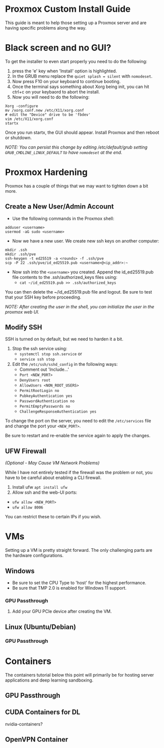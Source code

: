 # Proxmox Custom Install Guide

This guide is meant to help those setting up a Proxmox server and are having specific problems along the way.

# Black screen and no GUI?

To get the installer to even start properly you need to do the following:

1. press the 'e' key when 'Install' option is highlighted.
1. In the GRUB menu replace the `quiet splash = silent` with `nomodeset`.
1. Now press F10 on your keyboard to continue booting.
1. Once the terminal says something about Xorg being init, you can hit ctrl+c on your keybaord to abort the install.
1. Now you will need to do the following:

```
Xorg -configure
mv /xorg.conf.new /etc/X11/xorg.conf
# edit the "Device" drive to be 'fbdev'
vim /etc/X11/xorg.conf
startx
```

Once you run startx, the GUI should appear. Install Proxmox and then reboot or shutdown.

_NOTE: You can persist this change by editing /etc/default/grub setting `GRUB_CMDLINE_LINUX_DEFAULT` to have `nomodeset` at the end._

# Proxmox Hardening

Proxmox has a couple of things that we may want to tighten down a bit more.

## Create a New User/Admin Account

- Use the following commands in the Proxmox shell:

```
adduser <username>
usermod -aG sudo <username>
```

- Now we have a new user. We create new ssh keys on another computer:

```
mkdir .ssh
mkdir .ssh/pve
ssh-keygen -t ed25519 -a <rounds> -f .ssh/pve
scp -P 22 .ssh/pve/id_ed25519.pub <username>@<ip_addr>:~
```

- Now ssh into the `<username>` you created. Append the id_ed25519.pub file contents to the .ssh/authorized_keys files using:
  - `cat ~/id_ed25519.pub >> .ssh/authorized_keys`

You can then delete the ~/id_ed25519.pub file and logout. Be sure to test that your SSH key before proceeding.

_NOTE: After creating the user in the shell, you can initialize the user in the proxmox web UI._

## Modify SSH

SSH is turned on by default, but we need to harden it a bit.

1. Stop the ssh service using:
   - `systemctl stop ssh.service` or
   - `service ssh stop`
1. Edit the `/etc/ssh/sshd_config` in the following ways:
   - Comment out 'Include...'
   - `Port <NEW_PORT>`
   - `DenyUsers root`
   - `AllowUsers <NON_ROOT_USERS>`
   - `PermitRootLogin no`
   - `PubkeyAuthentication yes`
   - `PasswordAuthentication no`
   - `PermitEmptyPasswords no`
   - `ChallengeResponseAuthentication yes`

To change the port on the server, you need to edit the `/etc/services` file and change the port your `<NEW_PORT>`.

Be sure to restart and re-enable the service again to apply the changes.

## UFW Firewall

_(Optional - May Cause VM Network Problems)_

While I have not entirely tested if the firewall was the problem or not, you have to be careful about enabling a CLI firewall.

1. Install ufw `apt install ufw`
1. Allow ssh and the web-UI ports:

- `ufw allow <NEW_PORT>`
- `ufw allow 8006`

You can restrict these to certain IPs if you wish.

# VMs

Setting up a VM is pretty straight forward. The only challenging parts are the hardware configurations.

## Windows

- Be sure to set the CPU Type to 'host' for the highest performance.
- Be sure that TMP 2.0 is enabled for Windows 11 support.

### GPU Passthrough

1. Add your GPU PCIe device after creating the VM.

## Linux (Ubuntu/Debian)

### GPU Passthrough

# Containers

The containers tutorial below this point will primarily be for hosting server applications and deep learning sandboxing.

## GPU Passthrough

## CUDA Containers for DL

nvidia-containers?

## OpenVPN Container

